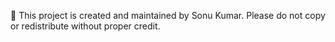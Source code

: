 📌 This project is created and maintained by Sonu Kumar. Please do not copy or redistribute without proper credit.

